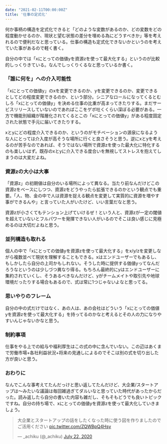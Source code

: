 ```yaml
---
date: "2021-02-11T00:00:00Z"
title: '仕事の定式化'
---
```


何か事柄の構造を定式化できると「どのような変数があるのか、どの変数をどの程度動かせるのか、現状と望む状態の差分を埋める為にどうすべきか」等を考えれるので便利だなと思っている。仕事の構造も定式化できないかというのを考えていた事があるので軽く書く。

自分の中では「xにとっての価値yを資源zを使って最大化する」というのが比較的しっくりきている。なんでしっくりくるなと思っているか書く。

### 「誰に何を」への介入可能性

「xにとっての価値y」のxを変更できるのか、yを変更できるのか、変更できるとしてどの程度変更できるのか、という部分。シニアなロールになってくるとむしろ「xにとっての価値y」を決める仕事の比重が高まってきたりする。まだサービスリリースしていないのであればここをゲボ吐くくらい深ぼる必要がある。一方で機能別組織が階層化されてくるとこの「xにとっての価値y」がある程度固定された状態で手元に届いてきたりする。

xとyにどの程度介入できるのか、というのがモチベーションの源泉になるような人にとっては介入度が高そうな場所に行くと良さそうと思う。逆にxとyを考えるのが苦手なのであれば、そうではない場所で資源zを使った最大化に特化するのも楽しいはず。既存のxとyに介入できる度合いを無視してストレスを抱えてしまうのは大変だよね。

### 資源zの大小は大事

「資源z」の初期値は自分のいる場所によって異なる。当たり前なんだけどこの資源zをベースにしつつ、資源zをどうやったら拡張できるのかという観点でも重要。「人、物、金の中で人は資源を捉える観点を変更して実質的に資源を増やす事ができるんや」と言っていた人がいたけど、いい言葉だなと思う。

資源zが小さくてもテンション上げていけるぜ！という人と、資源zが一定の閾値を超えていないとフルパワーを発揮できない人がいるのでそこは良い感じに見極めるのは大切だよねと思う。

### 並列構造も取れる

個人の中で「xにとっての価値yを資源zを使って最大化する」をx/y/zを変更しながら複数並べて現状を理解することもできる。xはエンドユーザーでもあるし、もしかしたら自分の上司かもしれない。そうした時に提供する価値yってなんだろうなというのは少しづつ異なり得る。もちろん最終的にyはエンドユーザーに集約されていくし、そうあるべきなんだけど、yがチームメイトや取引先や地球環境だったりする場合もあるので、式は常に1つじゃないよなと思ってる。

### 思いやりのフレーム

自分の中の式だけではなく、あの人は、あの会社はどういう「xにとっての価値yを資源zを使って最大化する」を持ってるのかなと考えるとその人の力になりやすいんじゃないかなと思う。

### 制約事項

仕事をやる上での給与や福利厚生はこの式の中に含んでいない。この辺はあくまで労働市場+各社利益状況+将来の見通しによるのでそこは別の式を切り出した方が良いと思う。

### おわりに

なんでこんな事考えてたんだっけと思い返してたんだけど、大企業/スタートアップは〜みたいな議論は毎回雑過ぎてダルいなと思っていた時代があったからだった。読み返したら自分の書いた内容も雑だし、そもそもどうでも良いトピックですね。自分の持ち場で、xにとっての価値yを資源zを使って最大化していきましょう。

<blockquote class="twitter-tweet"><p lang="ja" dir="ltr">大企業とスタートアップの話をしたくなった時に使う図を作りましたのでご活用ください <a href="https://t.co/ZQWBpQ4Hsy">pic.twitter.com/ZQWBpQ4Hsy</a></p>&mdash; _achiku (@_achiku) <a href="https://twitter.com/_achiku/status/1285859659409059842?ref_src=twsrc%5Etfw">July 22, 2020</a></blockquote> <script async src="https://platform.twitter.com/widgets.js" charset="utf-8"></script>

